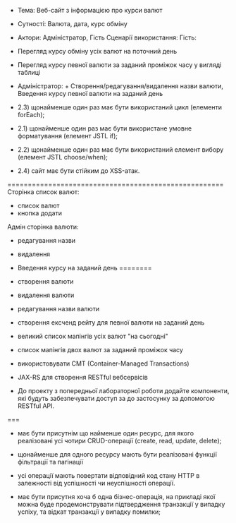 + Тема: Веб-сайт з інформацією про курси валют
+ Сутності: Валюта, дата, курс обміну
+ Актори: Адміністратор, Гість
  Сценарії використання:
  Гість:
+ Перегляд курсу обміну усіх валют на поточний день
+ Перегляд курсу певної валюти за заданий проміжок часу у вигляді таблиці
+ Адміністратор: + Створення/редагування/видалення назви валюти, Введення курсу певної валюти на заданий день

+ 2.3) щонайменше один раз має бути використаний цикл (елементи forEach);
+ 2.1) щонайменше один раз має бути використане умовне форматування (елемент JSTL if);
+ 2.2) щонайменше один раз має бути використаний елемент вибору (елемент JSTL choose/when);
+ 2.4) сайт має бути стійким до XSS-атак.

=====================================================
Сторінка список валют:
- список валют
- кнопка додати

Адмін сторінка валюти:
- редагування назви
- видалення
- Введення курсу на заданий день
========

- створення валюти
- видалення валюти
- редагування назви валюти
- створення ексченд рейту для певної валюти на заданий день
- великий список мапінгів усіх валют "на сьогодні"
- список мапінгів двох валют за заданий проміжок часу
- використовувати CMT (Container-Managed Transactions)
- JAX-RS для створення RESTful вебсервісів
- До проекту з попередньої лабораторної роботи додайте компоненти, які будуть забезпечувати доступ за до застосунку за допомогою RESTful API.


===
- має бути присутнім що найменше один ресурс, для якого реалізовані усі чотири CRUD-операції (create, read, update, delete);
- щонайменше для одного ресурсу мають бути реалізовані функції фільтрації та пагінації
- усі операції мають повертати відповідний код стану HTTP в залежності від успішності чи неуспішності операції.


- має бути присутня хоча б одна бізнес-операція, на прикладі якої можна буде продемонструвати підтвердження транзакції у випадку успіху, та відкат транзакції у випадку помилки;
